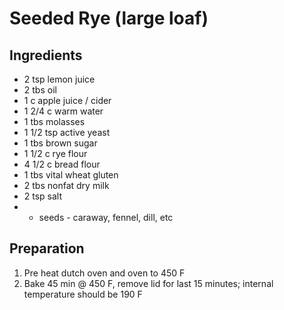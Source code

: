 # Seeded Rye (large loaf)

## Ingredients

-  2 tsp lemon juice
-  2 tbs oil
-  1 c apple juice / cider
-  1 2/4 c warm water
-  1 tbs molasses
-  1 1/2 tsp active yeast
-  1 tbs brown sugar
-  1 1/2 c rye flour
-  4 1/2 c bread flour
-  1 tbs vital wheat gluten
-  2 tbs nonfat dry milk
-  2 tsp salt
-  -  seeds - caraway, fennel, dill, etc

## Preparation

1. Pre heat dutch oven and oven to 450 F
1. Bake 45 min @ 450 F, remove lid for last 15 minutes; internal temperature should be 190 F
